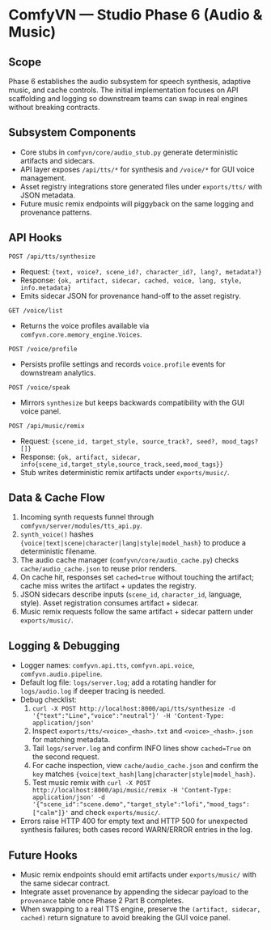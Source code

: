 ComfyVN — Studio Phase 6 (Audio & Music)
========================================

Scope
-----
Phase 6 establishes the audio subsystem for speech synthesis, adaptive music, and cache controls. The initial implementation focuses on API scaffolding and logging so downstream teams can swap in real engines without breaking contracts.

Subsystem Components
--------------------
- Core stubs in `comfyvn/core/audio_stub.py` generate deterministic artifacts and sidecars.
- API layer exposes `/api/tts/*` for synthesis and `/voice/*` for GUI voice management.
- Asset registry integrations store generated files under `exports/tts/` with JSON metadata.
- Future music remix endpoints will piggyback on the same logging and provenance patterns.

API Hooks
---------
`POST /api/tts/synthesize`
  - Request: `{text, voice?, scene_id?, character_id?, lang?, metadata?}`
  - Response: `{ok, artifact, sidecar, cached, voice, lang, style, info.metadata}`
  - Emits sidecar JSON for provenance hand-off to the asset registry.

`GET /voice/list`
  - Returns the voice profiles available via `comfyvn.core.memory_engine.Voices`.

`POST /voice/profile`
  - Persists profile settings and records `voice.profile` events for downstream analytics.

`POST /voice/speak`
  - Mirrors `synthesize` but keeps backwards compatibility with the GUI voice panel.

`POST /api/music/remix`
  - Request: `{scene_id, target_style, source_track?, seed?, mood_tags?[]}`
  - Response: `{ok, artifact, sidecar, info{scene_id,target_style,source_track,seed,mood_tags}}`
  - Stub writes deterministic remix artifacts under `exports/music/`.

Data & Cache Flow
-----------------
1. Incoming synth requests funnel through `comfyvn/server/modules/tts_api.py`.
2. `synth_voice()` hashes `{voice|text|scene|character|lang|style|model_hash}` to produce a deterministic filename.
3. The audio cache manager (`comfyvn/core/audio_cache.py`) checks `cache/audio_cache.json` to reuse prior renders.
4. On cache hit, responses set `cached=true` without touching the artifact; cache miss writes the artifact + updates the registry.
5. JSON sidecars describe inputs (`scene_id`, `character_id`, language, style). Asset registration consumes artifact + sidecar.
6. Music remix requests follow the same artifact + sidecar pattern under `exports/music/`.

Logging & Debugging
-------------------
- Logger names: `comfyvn.api.tts`, `comfyvn.api.voice`, `comfyvn.audio.pipeline`.
- Default log file: `logs/server.log`; add a rotating handler for `logs/audio.log` if deeper tracing is needed.
- Debug checklist:
  1. `curl -X POST http://localhost:8000/api/tts/synthesize -d '{"text":"Line","voice":"neutral"}' -H 'Content-Type: application/json'`
  2. Inspect `exports/tts/<voice>_<hash>.txt` and `<voice>_<hash>.json` for matching metadata.
  3. Tail `logs/server.log` and confirm INFO lines show `cached=True` on the second request.
  4. For cache inspection, view `cache/audio_cache.json` and confirm the `key` matches `{voice|text_hash|lang|character|style|model_hash}`.
  5. Test music remix with `curl -X POST http://localhost:8000/api/music/remix -H 'Content-Type: application/json' -d '{"scene_id":"scene.demo","target_style":"lofi","mood_tags":["calm"]}'` and check `exports/music/`.
- Errors raise HTTP 400 for empty text and HTTP 500 for unexpected synthesis failures; both cases record WARN/ERROR entries in the log.

Future Hooks
------------
- Music remix endpoints should emit artifacts under `exports/music/` with the same sidecar contract.
- Integrate asset provenance by appending the sidecar payload to the `provenance` table once Phase 2 Part B completes.
- When swapping to a real TTS engine, preserve the `(artifact, sidecar, cached)` return signature to avoid breaking the GUI voice panel.
